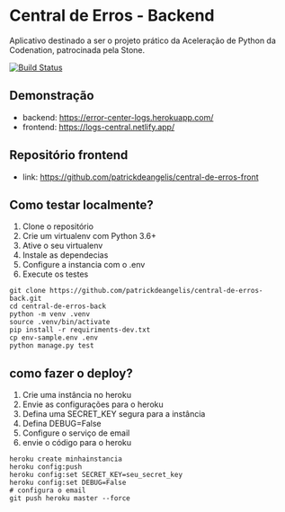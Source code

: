 # Central de Erros - Backend
Aplicativo destinado a ser o projeto prático da Aceleração de Python da Codenation, patrocinada pela Stone.

[![Build Status](https://travis-ci.com/patrickdeangelis/central-de-erros-back.svg?branch=master)](https://travis-ci.com/patrickdeangelis/central-de-erros-back)

## Demonstração
* backend: https://error-center-logs.herokuapp.com/
* frontend: https://logs-central.netlify.app/
 
## Repositório frontend
* link: https://github.com/patrickdeangelis/central-de-erros-front

## Como testar localmente?
1. Clone o repositório
2. Crie um virtualenv com Python 3.6+
3. Ative o seu virtualenv
4. Instale as dependecias
5. Configure a instancia com o .env
6. Execute os testes

```console
git clone https://github.com/patrickdeangelis/central-de-erros-back.git
cd central-de-erros-back
python -m venv .venv
source .venv/bin/activate
pip install -r requiriments-dev.txt
cp env-sample.env .env
python manage.py test
```

## como fazer o deploy?
1. Crie uma instância no heroku
2. Envie as configurações para o heroku
3. Defina uma SECRET_KEY segura para a instância
4. Defina DEBUG=False
5. Configure o serviço de email
6. envie o código para o heroku

```console
heroku create minhainstancia
heroku config:push
heroku config:set SECRET_KEY=seu_secret_key
heroku config:set DEBUG=False
# configura o email
git push heroku master --force
```      
